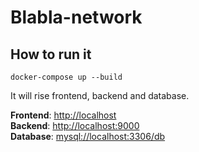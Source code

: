 # Blabla-network

## How to run it
````
docker-compose up --build
````

It will rise frontend, backend and database.

__Frontend__: [http://localhost](http://localhost)\
__Backend__: [http://localhost:9000](http://localhost:9000)\
__Database__: [mysql://localhost:3306/db](mysql://localhost:3306/db)